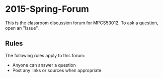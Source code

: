 # 2015-Spring-Forum
This is the classroom discussion forum for MPCS53012. To ask a question, open an "Issue".

Rules
-----
The following rules apply to this forum:
- Anyone can answer a question
- Post any links or sources when appropriate
